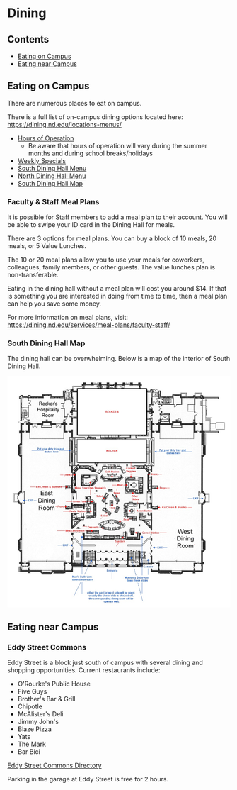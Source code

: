 # Dining

## Contents
* [Eating on Campus](#eating-on-campus)
* [Eating near Campus](#eating-near-campus)

## Eating on Campus
There are numerous places to eat on campus.  

There is a full list of on-campus dining options located here: https://dining.nd.edu/locations-menus/  
* [Hours of Operation](https://dining.nd.edu/locations-menus/hours-of-operation-overview/) 
    * Be aware that hours of operation will vary during the summer months and during school breaks/holidays 
* [Weekly Specials](https://dining.nd.edu/locations-menus/this-weeks-specials/)
* [South Dining Hall Menu](https://dining.nd.edu/locations-menus/south-dining-hall/)
* [North Dining Hall Menu](https://dining.nd.edu/locations-menus/north-dining-hall/)
* [South Dining Hall Map](#south-dining-hall-map)

### Faculty & Staff Meal Plans
It is possible for Staff members to add a meal plan to their account. You will be able to swipe your ID card in the Dining Hall for meals.

There are 3 options for meal plans. You can buy a block of 10 meals, 20 meals, or 5 Value Lunches.

The 10 or 20 meal plans allow you to use your meals for coworkers, colleagues, family members, or other guests. The value lunches plan is non-transferable.

Eating in the dining hall without a meal plan will cost you around $14. If that is something you are interested in doing from time to time, then a meal plan can help you save some money.

For more information on meal plans, visit:
https://dining.nd.edu/services/meal-plans/faculty-staff/

### South Dining Hall Map
The dining hall can be overwhelming. Below is a map of the interior of South Dining Hall.

![alt text](sdh-map.png "SDH Map")

## Eating near Campus

### Eddy Street Commons
Eddy Street is a block just south of campus with several dining and shopping opportunities.
Current restaurants include:
* O'Rourke's Public House
* Five Guys
* Brother's Bar & Grill
* Chipotle
* McAlister's Deli
* Jimmy John's
* Blaze Pizza
* Yats
* The Mark
* Bar Bici

[Eddy Street Commons Directory](http://www.eddycommons.com/directory/)

Parking in the garage at Eddy Street is free for 2 hours.

